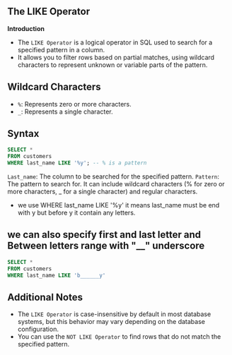 ## The LIKE Operator

**Introduction**
- The `LIKE Operator` is a logical operator in SQL used to search for a specified pattern in a column.
- It allows you to filter rows based on partial matches, using wildcard characters to represent unknown or variable parts of the pattern.

## Wildcard Characters
- `%`: Represents zero or more characters.
- `_`: Represents a single character.
  
## Syntax
 ```sql 
 SELECT *  
 FROM customers 
 WHERE last_name LIKE '%y'; -- % is a pattern
 ```
`Last_name`: The column to be searched for the specified pattern.
`Pattern`: The pattern to search for. It can include wildcard characters (% for zero or more characters, _ for a single character) and 
 regular characters.

 - we use WHERE last_name LIKE '%y' it means last_name must be end with y but before y it contain any letters.

## we can also specify first and last letter and Between letters range with "__" underscore

 ```sql
 SELECT *  
 FROM customers 
 WHERE last_name LIKE 'b______y'
 ```
## Additional Notes
- The `LIKE Operator` is case-insensitive by default in most database systems, but this behavior may vary depending on the database 
  configuration.
- You can use the `NOT LIKE Operator` to find rows that do not match the specified pattern.

 



